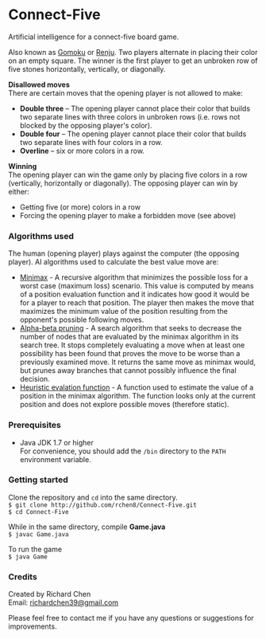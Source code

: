 # Connect-Five
Artificial intelligence for a connect-five board game.

Also known as [Gomoku](http://en.wikipedia.org/wiki/Gomoku) or [Renju](http://en.wikipedia.org/wiki/Renju). Two players alternate in placing their color on an empty square. The winner is the first player to get an unbroken row of five stones horizontally, vertically, or diagonally.

**Disallowed moves**  
There are certain moves that the opening player is not allowed to make:
* **Double three** – The opening player cannot place their color that builds two separate lines with three colors in unbroken rows (i.e. rows not blocked by the opposing player's color).
* **Double four** – The opening player cannot place their color that builds two separate lines with four colors in a row.
* **Overline** – six or more colors in a row.

**Winning**  
The opening player can win the game only by placing five colors in a row (vertically, horizontally or diagonally).
The opposing player can win by either:
* Getting five (or more) colors in a row
* Forcing the opening player to make a forbidden move (see above)

### Algorithms used
The human (opening player) plays against the computer (the opposing player). AI algorithms used to calculate the best value move are:
* [Minimax](http://en.wikipedia.org/wiki/Minimax#Minimax_algorithm_with_alternate_moves) - A recursive algorithm that  minimizes the possible loss for a worst case (maximum loss) scenario. This value is computed by means of a position evaluation function and it indicates how good it would be for a player to reach that position. The player then makes the move that maximizes the minimum value of the position resulting from the opponent's possible following moves.
* [Alpha-beta pruning](http://en.wikipedia.org/wiki/Alpha%E2%80%93beta_pruning) - A search algorithm that seeks to decrease the number of nodes that are evaluated by the minimax algorithm in its search tree. It stops completely evaluating a move when at least one possibility has been found that proves the move to be worse than a previously examined move. It returns the same move as minimax would, but prunes away branches that cannot possibly influence the final decision.
* [Heuristic evalation function](http://en.wikipedia.org/wiki/Evaluation_function) - A function used to estimate the value of a position in the minimax algorithm. The function looks only at the current position and does not explore possible moves (therefore static).

### Prerequisites
* Java JDK 1.7 or higher  
For convenience, you should add the `/bin` directory to the `PATH` environment variable.

### Getting started
Clone the repository and `cd` into the same directory.  
`$ git clone http://github.com/rchen8/Connect-Five.git`  
`$ cd Connect-Five`

While in the same directory, compile **Game.java**  
`$ javac Game.java`

To run the game  
`$ java Game`

### Credits
Created by Richard Chen  
Email: richardchen39@gmail.com

Please feel free to contact me if you have any questions or suggestions for improvements.
